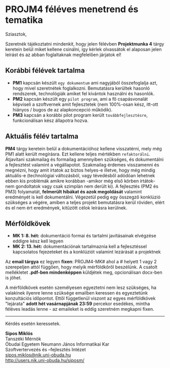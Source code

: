 # PROJM4 féléves menetrend és tematika

Sziasztok,

Szeretnék tájékoztatni mindenkit, hogy jelen félévben **Projektmunka 4** tárgy keretein belül miket kellene csinálni, így kérlek olvassátok el alaposan jelen leírást és az abban foglaltaknak megfelelően járjatok el!

## Korábbi félévek tartalma
- **PM1** kapcsán készült `egy dokumentum` ami nagyjából összefoglalja azt, hogy mivel szeretnétek foglalkozni. Bemutatásra kerültek hasonló rendszerek, technológiák amiket fel kívántok használni és hasonlók.
- **PM2** kapcsán készült egy `pilot program`, ami a fő csapásvonalát képviseli a szoftvernek amit fejlesztetek (nem 100%-osan kész, itt-ott hiányos / bugos de az alapkoncepció működik).
- **PM3** kapcsán a korábbi pilot program került `továbbfejlesztésre`, funkcionálisan kész állapotra hozva.

## Aktuális félév tartalma
**PM4** tárgy keretein belül a dokumentációhoz kellene visszatérni, mely még PM1 alatt került megírásra. Ezt kellene teljes mértékben `refaktorálni`. Átjavítani szakmailag és formailag amennyiben szükséges, és dokumentálni a fejlesztést valamint a végállapotot. Szakmailag érdemes visszamenni és megnézni, hogy amit írtatok az biztos helyes-e illetve, hogy még mindig aktuális-e (technológiai változásból, vagy tévedésből adódóan lehetnek ebben kis problémák amikre korábban -amikor még első körben írtátok- nem gondoltatok vagy csak szimplán nem derült ki). A fejlesztés (PM2 és PM3) folyamatát, **felmerült hibákat és azok megoldását** valamint eredményét is kell dokumentálni. Végezetül pedig egy összegző konklúzió szükséges a végére, amiben a teljes projekt bemutatásra kerül röviden, elért és el nem ért eredmények, kitűzött célok leírásra kerülnek.

## Mérföldkövek
- **MK 1: 8. hét:** dokumentáció formai és tartalmi javításainak elvégzése eddigre kész kell legyen
- **MK 2: 13. hét:** dokumentációnak tartalmaznia kell a fejlesztéssel kapcsolatos fejezeteket és a konklúziót valamint lezárását a projektnek

Az **email tárgya** ez legyen **fixen**: PROJM4-MK# ahol a # helyett 1 vagy 2 szerepeljen attól függően, hogy melyik mérföldkőről beszélünk. A csatolt mellékletet **.pdf-ben mindenképpen** küldjétek meg, opcionálisan docx-ben is jöhet.

A mérföldkövek esetén személyesen egyeztetni nem lesz szükséges, ha valakinek ilyenre lenne szüksége emailben keressen és egyeztetünk konzultációs időpontot. Ettől függetlenül viszont az egyes mérföldkövek "lejárata" **adott hét vasárnapjának 23:59** percekor esedékes, mintha féléves leadás lenne - az emaileket is eddig szeretném megkapni fixen.


---

Kérdés esetén keressetek.

**Sipos Miklós**\
Tanszéki Mérnök\
Óbudai Egyetem Neumann János Informatikai Kar\
Szoftvertervezés és –fejlesztés Intézet\
sipos.miklos@nik.uni-obuda.hu\
http://users.nik.uni-obuda.hu/siposm/
